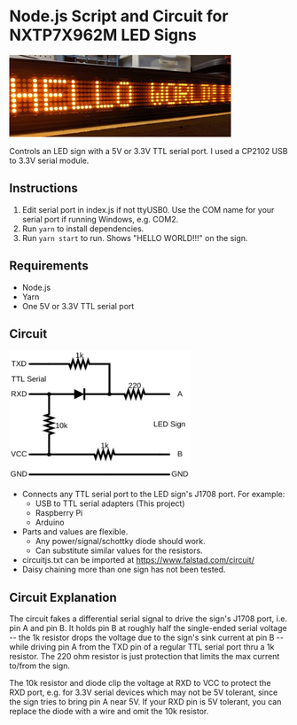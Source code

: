 # Node.js Script and Circuit for NXTP7X962M LED Signs

<img src="hello.jpg">

Controls an LED sign with a 5V or 3.3V TTL serial port. I used a CP2102 USB to 3.3V serial module.

## Instructions
1. Edit serial port in index.js if not ttyUSB0. Use the COM name for your serial port if running Windows, e.g. COM2.
2. Run `yarn` to install dependencies.
3. Run `yarn start` to run. Shows "HELLO WORLD!!!" on the sign.

## Requirements
* Node.js
* Yarn
* One 5V or 3.3V TTL serial port

## Circuit

<img src="circuit.png" width="328" height="234">

* Connects any TTL serial port to the LED sign's J1708 port. For example:
  * USB to TTL serial adapters (This project)
  * Raspberry Pi
  * Arduino
* Parts and values are flexible.
  * Any power/signal/schottky diode should work.
  * Can substitute similar values for the resistors.
* circuitjs.txt can be imported at https://www.falstad.com/circuit/
* Daisy chaining more than one sign has not been tested.

## Circuit Explanation
The circuit fakes a differential serial signal to drive the sign's J1708 port, i.e. pin A and pin B. It holds pin B at roughly half the single-ended serial voltage -- the 1k resistor drops the voltage due to the sign's sink current at pin B -- while driving pin A from the TXD pin of a regular TTL serial port thru a 1k resistor. The 220 ohm resistor is just protection that limits the max current to/from the sign.

The 10k resistor and diode clip the voltage at RXD to VCC to protect the RXD port, e.g. for 3.3V serial devices which may not be 5V tolerant, since the sign tries to bring pin A near 5V. If your RXD pin is 5V tolerant, you can replace the diode with a wire and omit the 10k resistor.
